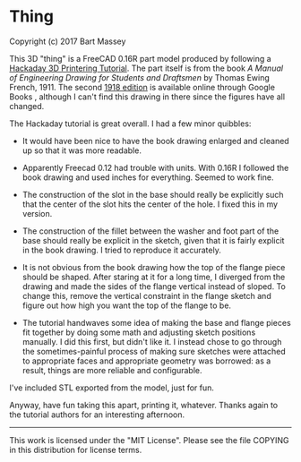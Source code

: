 # Thing
Copyright (c) 2017 Bart Massey

This 3D "thing" is a FreeCAD 0.16R part model produced by
following a
[Hackaday 3D Printering Tutorial](http://hackaday.com/2014/02/05/3d-printering-making-a-thing-in-freecad-part-i/). The
part itself is from the book *A Manual of Engineering
Drawing for Students and Draftsmen* by Thomas Ewing
French, 1911. The second
[1918 edition](https://books.google.com/books?id=6R5DAAAAIAAJ)
is available online through Google Books , although I can't
find this drawing in there since the figures have all
changed.

The Hackaday tutorial is great overall. I had a few minor
quibbles:

* It would have been nice to have the book drawing enlarged
  and cleaned up so that it was more readable.

* Apparently Freecad 0.12 had trouble with units. With 0.16R
  I followed the book drawing and used inches for
  everything. Seemed to work fine.

* The construction of the slot in the base should really be
  explicitly such that the center of the slot hits the
  center of the hole. I fixed this in my version.

* The construction of the fillet between the washer and foot
  part of the base should really be explicit in the sketch,
  given that it is fairly explicit in the book drawing. I
  tried to reproduce it accurately.

* It is not obvious from the book drawing how the top of the
  flange piece should be shaped. After staring at it for a
  long time, I diverged from the drawing and made the sides
  of the flange vertical instead of sloped. To change this,
  remove the vertical constraint in the flange sketch and
  figure out how high you want the top of the flange to be.

* The tutorial handwaves some idea of making the base and
  flange pieces fit together by doing some math and
  adjusting sketch positions manually. I did this first, but
  didn't like it. I instead chose to go through the
  sometimes-painful process of making sure sketches were
  attached to appropriate faces and appropriate geometry was
  borrowed: as a result, things are more reliable and
  configurable.

I've included STL exported from the model, just for fun.

Anyway, have fun taking this apart, printing it,
whatever. Thanks again to the tutorial authors for an
interesting afternoon.

---

This work is licensed under the "MIT License". Please see
the file COPYING in this distribution for license terms.

